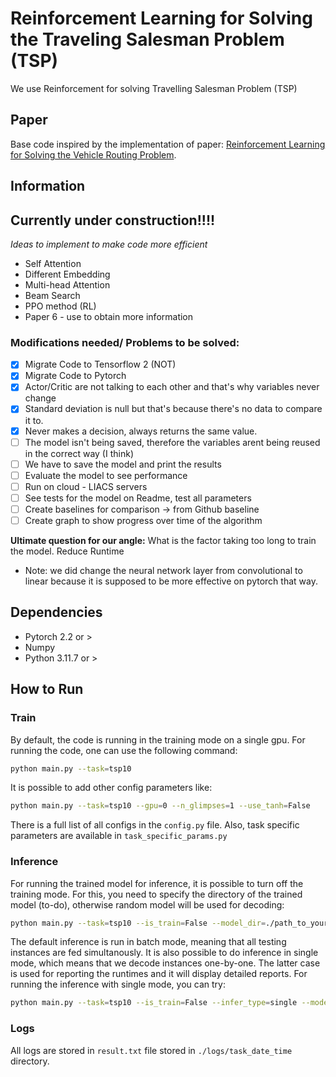 
# Reinforcement Learning for Solving the Traveling Salesman Problem (TSP)

We use Reinforcement for solving Travelling Salesman Problem (TSP)

## Paper
Base code inspired by the implementation of paper: [Reinforcement Learning for Solving the Vehicle Routing Problem](https://arxiv.org/abs/1802.04240v2). 

## Information
## Currently under construction!!!! 
*Ideas to implement to make code more efficient*
* Self Attention
* Different Embedding
* Multi-head Attention
* Beam Search
* PPO method (RL)
* Paper 6 - use to obtain more information 


### Modifications needed/ Problems to be solved:
- [x] Migrate Code to Tensorflow 2 (NOT)
- [x] Migrate Code to Pytorch
- [x] Actor/Critic are not talking to each other and that's why variables never change
- [x] Standard deviation is null but that's because there's no data to compare it to.
- [x] Never makes a decision, always returns the same value.
- [ ] The model isn't being saved, therefore the variables arent being reused in the correct way (I think)
- [ ] We have to save the model and print the results
- [ ] Evaluate the model to see performance
- [ ] Run on cloud - LIACS servers
- [ ] See tests for the model on Readme, test all parameters
- [ ] Create baselines for comparison -> from Github baseline
- [ ] Create graph to show progress over time of the algorithm

**Ultimate question for our angle:**  What is the factor taking too long to train the model. Reduce Runtime
* Note: we did change the neural network layer from convolutional to linear because it is supposed to be more effective on pytorch that way.


## Dependencies

* Pytorch 2.2 or > 
* Numpy
* Python 3.11.7 or >

## How to Run
### Train
By default, the code is running in the training mode on a single gpu. For running the code, one can use the following command:
```bash
python main.py --task=tsp10
```

It is possible to add other config parameters like:
```bash
python main.py --task=tsp10 --gpu=0 --n_glimpses=1 --use_tanh=False 
```
There is a full list of all configs in the ``config.py`` file. Also, task specific parameters are available in ``task_specific_params.py``

### Inference
For running the trained model for inference, it is possible to turn off the training mode. For this, you need to specify the directory of the trained model (to-do), otherwise random model will be used for decoding:
```bash
python main.py --task=tsp10 --is_train=False --model_dir=./path_to_your_saved_checkpoint
```
The default inference is run in batch mode, meaning that all testing instances are fed simultanously. It is also possible to do inference in single mode, which means that we decode instances one-by-one. The latter case is used for reporting the runtimes and it will display detailed reports. For running the inference with single mode, you can try:
```bash
python main.py --task=tsp10 --is_train=False --infer_type=single --model_dir=./path_to_your_saved_checkpoint
```
### Logs
All logs are stored in ``result.txt`` file stored in ``./logs/task_date_time`` directory.

<!---## Acknowledgements
Thanks to [pemami4911/neural-combinatorial-rl-pytorch](https://github.com/pemami4911/neural-combinatorial-rl-pytorch) for getting the idea of restructuring the code.)---!>

<!---
* Modify Reinforcement Learning - see options. (More efficient, see different reward functions, aim to lower time)
* Modify Neural Network Parameters
* Improve solution quality from Amazon dataset (compare to previous results from other papers) ---!>

